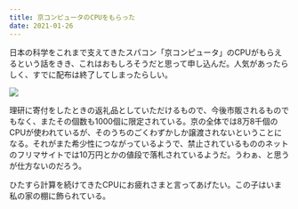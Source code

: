 ```yaml
---
title: 京コンピュータのCPUをもらった
date: 2021-01-26
---
```


日本の科学をこれまで支えてきたスパコン「京コンピュータ」のCPUがもらえるという話をきき、これはおもしろそうだと思って申し込んだ。人気があったらしく、すでに配布は終了してしまったらしい。

![](https://photos.smugmug.com/photos/i-XVVmJCT/0/f5df5c81/X4/i-XVVmJCT-X4.jpg)

理研に寄付をしたときの返礼品としていただけるもので、今後市販されるものでもなく、またその個数も1000個に限定されている。京の全体では8万8千個のCPUが使われているが、そのうちのごくわずかしか譲渡されないということになる。それがまた希少性につながっているようで、禁止されているもののネットのフリマサイトでは10万円とかの値段で落札されているようだ。うわぁ、と思うが仕方ないのだろう。

ひたすら計算を続けてきたCPUにお疲れさまと言ってあげたい。この子はいま私の家の棚に飾られている。
